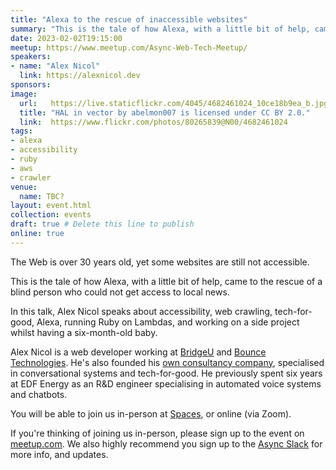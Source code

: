 ```yaml
---
title: "Alexa to the rescue of inaccessible websites"
summary: "This is the tale of how Alexa, with a little bit of help, came to the rescue of a blind person who could not get access to local news."
date: 2023-02-02T19:15:00
meetup: https://www.meetup.com/Async-Web-Tech-Meetup/
speakers:
- name: "Alex Nicol"
  link: https://alexnicol.dev
sponsors:
image:
  url:   https://live.staticflickr.com/4045/4682461024_10ce18b9ea_b.jpg
  title: "HAL in vector by abelmon007 is licensed under CC BY 2.0."
  link:  https://www.flickr.com/photos/80265839@N00/4682461024
tags:
- alexa
- accessibility
- ruby
- aws
- crawler
venue:
  name: TBC?
layout: event.html
collection: events
draft: true # Delete this line to publish
online: true
---
```


The Web is over 30 years old, yet some websites are still not accessible.

This is the tale of how Alexa, with a little bit of help, came to the rescue of a blind person who could not get access to local news.

In this talk, Alex Nicol speaks about accessibility, web crawling, tech-for-good, Alexa, running Ruby on Lambdas, and working on a side project whilst having a six-month-old baby.

Alex Nicol is a web developer working at [BridgeU](https://bridge-u.com/) and [Bounce Technologies](https://www.bouncetechnologies.com/). He's also founded his [own consultancy company](https://alexnicol.dev), specialised in conversational systems and tech-for-good. He previously spent six years at EDF Energy as an R&D engineer specialising in automated voice systems and chatbots.

You will be able to join us in-person at [Spaces](https://www.spacesworks.com/brighton/trafalgar-place/), or online (via Zoom).

If you're thinking of joining us in-person, please sign up to the event on [meetup.com](https://www.meetup.com/async-web-tech-meetup/events/288819953/). We also highly recommend you sign up to the [Async Slack](https://join.slack.com/t/asyncjs/shared_invite/zt-1aguxx86q-XjF_yWcFoJ8fyYYzoqgDaQ) for more info, and updates.
